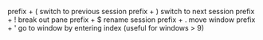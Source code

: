 prefix + ( switch to previous session
prefix + ) switch to next session
prefix + ! break out pane
prefix + $ rename session
prefix + . move window
prefix + ' go to window by entering index (useful for windows > 9)
